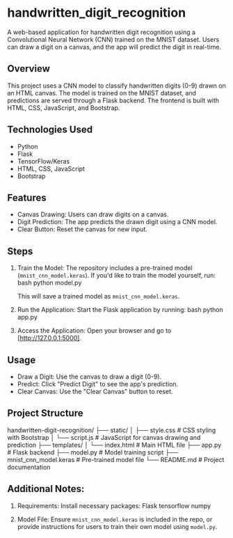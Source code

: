 # handwritten_digit_recognition

A web-based application for handwritten digit recognition using a Convolutional Neural Network (CNN) trained on the MNIST dataset. Users can draw a digit on a canvas, and the app will predict the digit in real-time.

## Overview
This project uses a CNN model to classify handwritten digits (0-9) drawn on an HTML canvas. The model is trained on the MNIST dataset, and predictions are served through a Flask backend. The frontend is built with HTML, CSS, JavaScript, and Bootstrap.

## Technologies Used
- Python
- Flask
- TensorFlow/Keras
- HTML, CSS, JavaScript
- Bootstrap

## Features
- Canvas Drawing: Users can draw digits on a canvas.
- Digit Prediction: The app predicts the drawn digit using a CNN model.
- Clear Button: Reset the canvas for new input.

## Steps

1. Train the Model:
   The repository includes a pre-trained model (`mnist_cnn_model.keras`). If you'd like to train the model yourself, run:
   bash
   python model.py
   
   This will save a trained model as `mnist_cnn_model.keras`.

2. Run the Application:
   Start the Flask application by running:
   bash
   python app.py
   

3. Access the Application:
   Open your browser and go to [http://127.0.0.1:5000].

## Usage
- Draw a Digit: Use the canvas to draw a digit (0-9).
- Predict: Click "Predict Digit" to see the app's prediction.
- Clear Canvas: Use the "Clear Canvas" button to reset.

## Project Structure

handwritten-digit-recognition/
├── static/
│   ├── style.css          # CSS styling with Bootstrap
│   └── script.js          # JavaScript for canvas drawing and prediction
├── templates/
│   └── index.html         # Main HTML file
├── app.py                 # Flask backend
├── model.py               # Model training script
├── mnist_cnn_model.keras  # Pre-trained model file
└── README.md              # Project documentation


## Additional Notes:
1. Requirements: Install necessary packages:
   Flask
   tensorflow
   numpy
   
2. Model File: Ensure `mnist_cnn_model.keras` is included in the repo, or provide instructions for users to train their own model using `model.py`.
